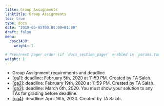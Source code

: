 ```yaml
---
title: Group Assignments
linktitle: Group Assignments
toc: true
type: docs
date: "2019-05-05T00:00:00+01:00"
draft: false
menu:
  cosc1430:
    weight: 7

# Prev/next pager order (if `docs_section_pager` enabled in `params.toml`)
weight: 1
---
```


*   Group Assignment requirements and deadline
*   [[ga1](https://drive.google.com/drive/folders/15GUKc6oumiaopDjU0pD4lprFIhCSITH9?usp=sharing)]: deadline: February 5th, 2020 at 11:59 PM. Created by TA Salah.
*   [[ga2](https://drive.google.com/drive/folders/1O5lFltiPq-Dpbt2nJ3JA7pDwd-rgUDDl?usp=sharing)]: deadline: February 19th, 2020 at 11:59 PM. Created by TA Salah.
*   [[ga3](https://drive.google.com/drive/folders/1Xu5YkuvNm3JkmNrsSx8SLxxJhFTSX3mG?usp=sharing)]: deadline: March 6th, 2020\. You must show your solution to any TAs for grading before deadline.
*   [[ga4](https://drive.google.com/drive/folders/1SeNVJaHpB7Pc6WgtcI_KLg3-DHeGn3Nj?usp=sharing)]: deadline: April 16th, 2020\. Created by TA Salah.